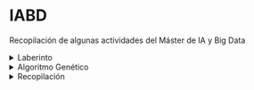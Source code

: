 # IABD
Recopilación de algunas actividades del Máster de IA y Big Data

<details>
  <summary>Laberinto</summary>
    
  [Generación de Laberinto y Algoritmos BFS y DFS](7RO/UT1/T2)<br>
  ![Alt text](7RO/UT1/T2/screenshots/1.png?raw=true "Laberintos")
  ![Alt text](7RO/UT1/T2/screenshots/2.png?raw=true "BFS")
  ![Alt text](7RO/UT1/T2/screenshots/4.png?raw=true "DFS")
</details>

<details>
  <summary>Algoritmo Genético</summary>
    
  [Algoritmo Genético - Problema del Viajante](M2D/UT1/T2)<br>
  ![Alt text](M2D/UT1/T2/screenshots/1.png?raw=true "Algoritmo Genético - Inicio")
  ![Alt text](M2D/UT1/T2/screenshots/4.png?raw=true "Algoritmo Genético - Final")
</details>

<details>
  <summary>Recopilación</summary>
  

  [comment]:(SNS)
  <ul>
  <li><details>
      <summary>SNS</summary>
  
  [Gestión de ficheros en Google Colab](SNS/UT1/T1_colab/Ayoze_Gil_Sosa_Act_1_1.ipynb)<br>
  [Análisis de Observaciones Influyentes](SNS/UT2/T1/Ayoze_Gil_Sosa_Ejemplo_2_4_Observaciones_influyentes.ipynb)<br>
  [Escalamiento de Datos](SNS/UT2/T1/Ayoze_Gil_Sosa_Ejemplo_2_5_Escalamiento_de_datos.ipynb)<br>
  [Métricas de Error](SNS/UT3/T1/Ayoze_Gil_Sosa_Act_3_1_Metricas_de_error.ipynb)<br>
  
  </details></li>
  </ul>
  
  [comment]:(7RO)
  <ul>
  <li><details>
      <summary>7RO</summary>

  [Regresión Lineal](7RO/UT1/T1/7R0_Regresión_Lineal.ipynb)<br>
  [Generación de Laberinto y Algoritmos BFS y DFS](7RO/UT1/T2/7RO_Maze.ipynb)<br>
  
  </details></li>
  </ul>
  

  [comment]:(M2D)
  <ul>
  <li><details>
      <summary>M2D</summary>
  
  [Problema del Viajante con Algortimo Genético](M2D/UT1/T2/M2D_AG.ipynb)<br>
  
  </details></li>
  </ul>
</details>
